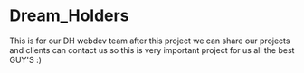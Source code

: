 # Dream_Holders
This is for our DH webdev team after this project we can share our projects and clients can contact us so this is very important project for us all the best GUY'S :)
